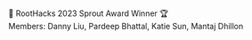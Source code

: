 🌱 RootHacks 2023 Sprout Award Winner 🏆  <br>
Members: Danny Liu, Pardeep Bhattal, Katie Sun, Mantaj Dhillon
